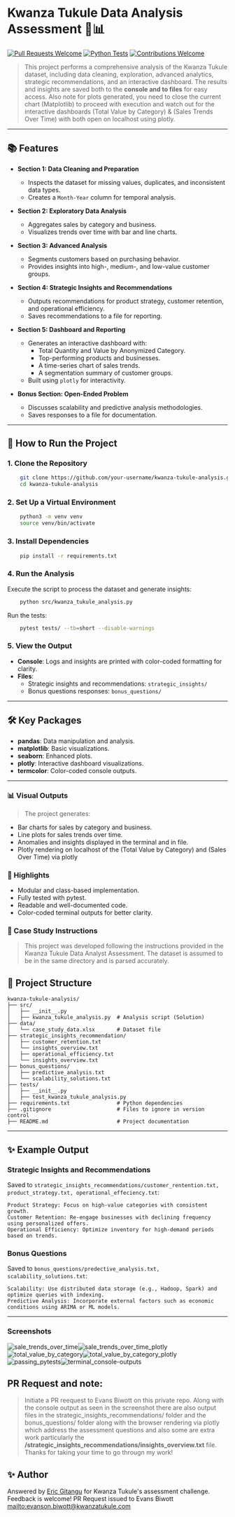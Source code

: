 # Kwanza Tukule Data Analysis Assessment 🥗📊

[![Pull Requests Welcome](https://img.shields.io/badge/PRs-welcome-brightgreen.svg?style=flat)](http://makeapullrequest.com)
[![Python Tests](https://img.shields.io/badge/pytest-passing-brightgreen)](https://github.com/your-username/kwanza-tukule-analysis/actions)
[![Contributions Welcome](https://img.shields.io/badge/contributions-welcome-brightgreen.svg?style=flat)](https://github.com/your-username/kwanza-tukule-analysis/issues)


>This project performs a comprehensive analysis of the Kwanza Tukule dataset, including data cleaning, exploration, advanced analytics, strategic recommendations, and an interactive dashboard. The results and insights are saved both to the **console and to files** for easy access. Also note for plots generated, you need to close the current chart (Matplotlib) to proceed with execution and watch out for the interactive dashboards (Total Value by Category) & (Sales Trends Over Time) with both open on localhost using plotly.

---

## 📚 Features

- **Section 1: Data Cleaning and Preparation**
  - Inspects the dataset for missing values, duplicates, and inconsistent data types.
  - Creates a `Month-Year` column for temporal analysis.

- **Section 2: Exploratory Data Analysis**
  - Aggregates sales by category and business.
  - Visualizes trends over time with bar and line charts.

- **Section 3: Advanced Analysis**
  - Segments customers based on purchasing behavior.
  - Provides insights into high-, medium-, and low-value customer groups.

- **Section 4: Strategic Insights and Recommendations**
  - Outputs recommendations for product strategy, customer retention, and operational efficiency.
  - Saves recommendations to a file for reporting.

- **Section 5: Dashboard and Reporting**
  - Generates an interactive dashboard with:
    - Total Quantity and Value by Anonymized Category.
    - Top-performing products and businesses.
    - A time-series chart of sales trends.
    - A segmentation summary of customer groups.
  - Built using `plotly` for interactivity.

- **Bonus Section: Open-Ended Problem**
  - Discusses scalability and predictive analysis methodologies.
  - Saves responses to a file for documentation.

---

## 🚀 How to Run the Project

### 1. Clone the Repository
```bash
    git clone https://github.com/your-username/kwanza-tukule-analysis.git
    cd kwanza-tukule-analysis
```

### 2. Set Up a Virtual Environment
```bash
    python3 -m venv venv
    source venv/bin/activate
```

### 3. Install Dependencies
```bash
    pip install -r requirements.txt
```

### 4. Run the Analysis
Execute the script to process the dataset and generate insights:
```bash
    python src/kwanza_tukule_analysis.py
```
Run the tests:
```bash
    pytest tests/ --tb=short --disable-warnings
```

### 5. View the Output
- **Console**: Logs and insights are printed with color-coded formatting for clarity.
- **Files**:
  - Strategic insights and recommendations: `strategic_insights/`
  - Bonus questions responses: `bonus_questions/`

---

## 🛠 Key Packages

- **pandas**: Data manipulation and analysis.
- **matplotlib**: Basic visualizations.
- **seaborn**: Enhanced plots.
- **plotly**: Interactive dashboard visualizations.
- **termcolor**: Color-coded console outputs.

---

### 📊 Visual Outputs

>The project generates:

- Bar charts for sales by category and business.
- Line plots for sales trends over time.
- Anomalies and insights displayed in the terminal and in file.
- Plotly rendering on localhost of the (Total Value by Category) and (Sales Over Time) via plotly

### 🌟 Highlights

- Modular and class-based implementation.
- Fully tested with pytest.
- Readable and well-documented code.
- Color-coded terminal outputs for better clarity.

### 📄 Case Study Instructions
>This project was developed following the instructions provided in the Kwanza Tukule Data Analyst Assessment. The dataset is assumed to be in the same directory and is parsed accurately.

## 📂 Project Structure

```
kwanza-tukule-analysis/
├── src/
│   ├── __init__.py
│   ├── kwanza_tukule_analysis.py  # Analysis script (Solution)
├── data/
│   └── case_study_data.xlsx       # Dataset file
├── strategic_insights_recommendation/
│   ├── customer_retention.txt
│   └── insights_overview.txt
│   ├── operational_efficiency.txt
│   └── insights_overview.txt
├── bonus_questions/
│   ├── predictive_analysis.txt
│   └── scalability_solutions.txt
├── tests/
│   ├── __init__.py
│   ├── test_kwanza_tukule_analysis.py 
├── requirements.txt               # Python dependencies
├── .gitignore                     # Files to ignore in version control
├── README.md                      # Project documentation
```

---

## ✨ Example Output

### Strategic Insights and Recommendations

Saved to `strategic_insights_recommendations/customer_rentention.txt, product_strategy.txt, operational_effeciency.txt`:
```
Product Strategy: Focus on high-value categories with consistent growth.
Customer Retention: Re-engage businesses with declining frequency using personalized offers.
Operational Efficiency: Optimize inventory for high-demand periods based on trends.
```

### Bonus Questions

Saved to `bonus_questions/predective_analysis.txt, scalability_solutions.txt`:
```
Scalability: Use distributed data storage (e.g., Hadoop, Spark) and optimize queries with indexing.
Predictive Analysis: Incorporate external factors such as economic conditions using ARIMA or ML models.
```

---

### Screenshots

![sale_trends_over_time](/screenshots/sales_trends_over_time.png)![sale_trends_over_time_plotly](/screenshots/sales_trends_over_time_plotly.png)
![total_value_by_category](/screenshots/total_value_by_category.png)![total_value_by_category_plotly](/screenshots/total_value_by_category_plotly.png)
![passing_pytests](/screenshots/tests_passing.png)![terminal_console-outputs](/screenshots/terminal_console_output.png)

## PR Request and note:

> Initiate a PR reequest to Evans Biwott on this private repo. Along with the console output as seen in the screenshot there are also output files in the strategic_insights_recommendations/ folder and the bonus_questions/ folder along with the browser rendering via plotly which address the assessment questions and also some are extra work particularly the **/strategic_insights_recommendations/insights_overview.txt** file. Thanks for taking your time to go througn my work!


## ✨ Author

Answered by [Eric Gitangu](https://developer.ericgitangu.com) for Kwanza Tukule's assessment challenge. Feedback is welcome! PR Request issued to Evans Biwott <mailto:evanson.biwott@kwanzatukule.com>
